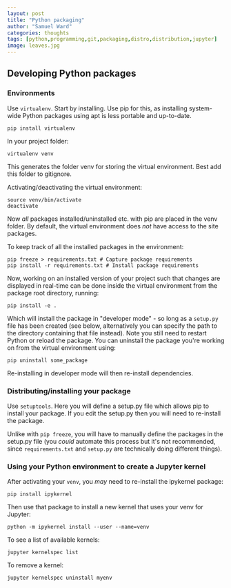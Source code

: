 ```yaml
---
layout: post
title: "Python packaging"
author: "Samuel Ward"
categories: thoughts
tags: [python,programming,git,packaging,distro,distribution,jupyter]
image: leaves.jpg
---
```


## Developing Python packages

### Environments

Use ```virtualenv```. Start by installing. Use pip for this, as installing system-wide Python packages using apt is less portable and up-to-date.

```shell
pip install virtualenv
```

In your project folder:

```shell
virtualenv venv
```
This generates the folder venv for storing the virtual environment. Best add this folder to gitignore.

Activating/deactivating the virtual environment:

```shell
source venv/bin/activate
deactivate
```

Now *all* packages installed/uninstalled etc. with pip are placed in the venv folder. By default, the virtual environment does *not* have access to the site packages.

To keep track of all the installed packages in the environment:

```shell
pip freeze > requirements.txt # Capture package requirements
pip install -r requirements.txt # Install package requirements
```

Now, working on an installed version of your project such that changes are displayed in real-time can be done inside the virtual environment from the package root directory, running:

```shell
pip install -e .
```

Which will install the package in "developer mode" - so long as a ```setup.py``` file has been created (see below, alternatively you can specify the path to the directory containing that file instead). Note you still need to restart Python or reload the package. You can uninstall the package you're working on from the virtual environment using:

```shell
pip uninstall some_package
```

Re-installing in developer mode will then re-install dependencies.

### Distributing/installing your package

Use ```setuptools```. Here you will define a setup.py file which allows pip to install your package. If you edit the setup.py then you will need to re-install the package.

Unlike with ```pip freeze```, you will have to manually define the packages in the setup.py file (you _could_ automate this process but it's not recommended, since `requirements.txt` and `setup.py` are technically doing different things).

### Using your Python environment to create a Jupyter kernel

After activating your ```venv```, you _may_ need to re-install the ipykernel package:

```shell
pip install ipykernel
```

Then use that package to install a new kernel that uses your venv for Jupyter: 

```shell
python -m ipykernel install --user --name=venv
```

To see a list of available kernels:

```shell
jupyter kernelspec list
```

To remove a kernel:

```shell
jupyter kernelspec uninstall myenv
```

